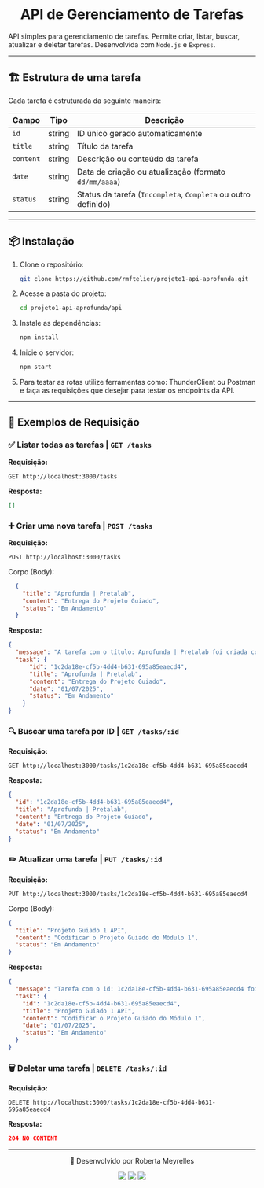 <h1 align="center"> API de Gerenciamento de Tarefas </h1>

API simples para gerenciamento de tarefas. Permite criar, listar, buscar, atualizar e deletar tarefas. Desenvolvida com `Node.js` e `Express`.

---

## 🏗️ Estrutura de uma tarefa

Cada tarefa é estruturada da seguinte maneira:

| Campo   | Tipo   | Descrição                        |
|---------|--------|-----------------------------------|
| `id`    | string | ID único gerado automaticamente  |
| `title` | string | Título da tarefa                 |
| `content` | string | Descrição ou conteúdo da tarefa  |
| `date`  | string | Data de criação ou atualização (formato `dd/mm/aaaa`) |
| `status`| string | Status da tarefa (`Incompleta`, `Completa` ou outro definido) |

---

## 📦 Instalação

1. Clone o repositório:

    ```bash
    git clone https://github.com/rmftelier/projeto1-api-aprofunda.git
    ```

2. Acesse a pasta do projeto:

    ```bash
    cd projeto1-api-aprofunda/api
    ```

3. Instale as dependências:

    ```bash
    npm install
    ```

4. Inicie o servidor: 

    ```bash
    npm start
    ```
5. Para testar as rotas utilize ferramentas como: ThunderClient ou Postman e faça as requisições que desejar para testar os endpoints da API. 


---

## 🔗 Exemplos de Requisição

### ✅ Listar todas as tarefas | `GET /tasks`

**Requisição:**
````
GET http://localhost:3000/tasks
````

**Resposta:**
```json 
[]
```

### ➕ Criar uma nova tarefa | `POST /tasks`

**Requisição:**
````
POST http://localhost:3000/tasks
````

Corpo (Body):

```json
  {
    "title": "Aprofunda | Pretalab",
    "content": "Entrega do Projeto Guiado",
    "status": "Em Andamento"
  }
```

**Resposta:**
```json
{
  "message": "A tarefa com o título: Aprofunda | Pretalab foi criada com sucesso!",
  "task": {
      "id": "1c2da18e-cf5b-4dd4-b631-695a85eaecd4",
      "title": "Aprofunda | Pretalab",
      "content": "Entrega do Projeto Guiado",
      "date": "01/07/2025",
      "status": "Em Andamento"
    }
}
```

### 🔍 Buscar uma tarefa por ID | `GET /tasks/:id`

**Requisição:**
````
GET http://localhost:3000/tasks/1c2da18e-cf5b-4dd4-b631-695a85eaecd4
````

**Resposta:**

```json
{
  "id": "1c2da18e-cf5b-4dd4-b631-695a85eaecd4",
  "title": "Aprofunda | Pretalab",
  "content": "Entrega do Projeto Guiado",
  "date": "01/07/2025",
  "status": "Em Andamento"
}
```


### ✏️ Atualizar uma tarefa | `PUT /tasks/:id`

**Requisição:**
````
PUT http://localhost:3000/tasks/1c2da18e-cf5b-4dd4-b631-695a85eaecd4
````

Corpo (Body):

```json
{
  "title": "Projeto Guiado 1 API",
  "content": "Codificar o Projeto Guiado do Módulo 1",
  "status": "Em Andamento"
}
```

**Resposta:**

```json
{
  "message": "Tarefa com o id: 1c2da18e-cf5b-4dd4-b631-695a85eaecd4 foi atualizada.",
  "task": {
    "id": "1c2da18e-cf5b-4dd4-b631-695a85eaecd4",
    "title": "Projeto Guiado 1 API",
    "content": "Codificar o Projeto Guiado do Módulo 1",
    "date": "01/07/2025",
    "status": "Em Andamento"
  }
}
```

### 🗑️ Deletar uma tarefa | `DELETE /tasks/:id`

**Requisição:**
````
DELETE http://localhost:3000/tasks/1c2da18e-cf5b-4dd4-b631-695a85eaecd4
````

**Resposta:**

```json
204 NO CONTENT
```

---

<div align="center"> 
  <p> 💌 Desenvolvido por Roberta Meyrelles</p>
  <a href = "mailto:bertameyrelles@gmail.com"><img src="https://img.shields.io/badge/-Gmail-%23333?style=for-the-badge&logo=gmail&logoColor=white" target="_blank"></a>
  <a href="https://www.linkedin.com/in/roberta-meyrelles" target="_blank"><img src="https://img.shields.io/badge/-LinkedIn-%230077B5?style=for-the-badge&logo=linkedin&logoColor=white" target="_blank"></a> 
  <a href="https://github.com/rmftelier" target="_blank"><img src="https://img.shields.io/badge/github-black?style=for-the-badge&logo=github"></a>
</div>